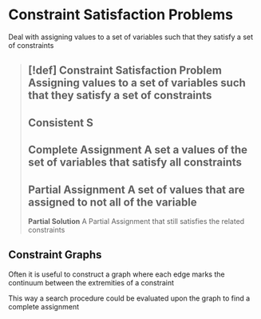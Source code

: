 # Constraint Satisfaction Problems

Deal with assigning values to a set of variables such that they satisfy a set of constraints

> [!def]
> **Constraint Satisfaction Problem**
> Assigning values to a set of variables such that they satisfy a set of constraints
> ---
> **Consistent S**
> ---
> **Complete Assignment**
> A set a values of the set of variables that satisfy all constraints
> ---
> **Partial Assignment**
> A set of values that are assigned to not all of the variable
> ---
> **Partial Solution**
> A Partial Assignment that still satisfies the related constraints

## Constraint Graphs

Often it is useful to construct a graph where each edge marks the continuum between the extremities of a constraint

This way a search procedure could be evaluated upon the graph to find a complete assignment


